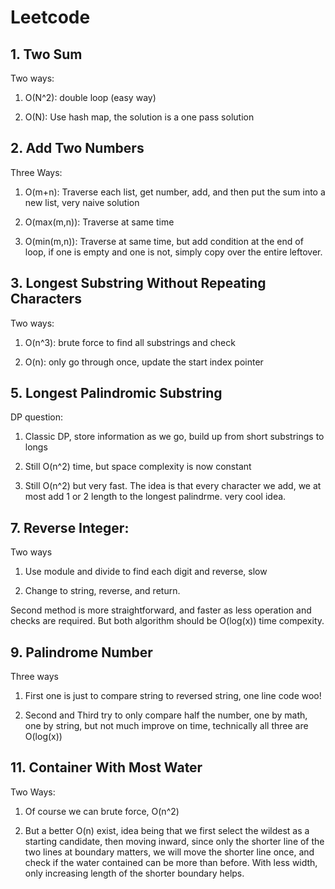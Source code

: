 # Leetcode

## 1. Two Sum

Two ways: 

1. O(N^2): double loop (easy way)

2. O(N): Use hash map, the solution is a one pass solution

## 2. Add Two Numbers

Three Ways: 
1. O(m+n): Traverse each list, get number, add, and then put the sum into a new list, very naive solution

2. O(max(m,n)): Traverse at same time

3. O(min(m,n)): Traverse at same time, but add condition at the end of loop, if one is empty and one is not, simply copy over the entire leftover. 

## 3. Longest Substring Without Repeating Characters

Two ways: 

1. O(n^3): brute force to find all substrings and check

2. O(n): only go through once, update the start index pointer

## 5. Longest Palindromic Substring

DP question: 

1. Classic DP, store information as we go, build up from short substrings to longs

2. Still O(n^2) time, but space complexity is now constant

3. Still O(n^2) but very fast. The idea is that every character we add, we at most add 1 or 2 length to the longest palindrme. very cool idea. 

## 7. Reverse Integer:

Two ways

1. Use module and divide to find each digit and reverse, slow

2. Change to string, reverse, and return. 

Second method is more straightforward, and faster as less operation and checks are required. But both algorithm should be O(log(x)) time compexity. 

## 9. Palindrome Number

Three ways

1. First one is just to compare string to reversed string, one line code woo!

2. Second and Third try to only compare half the number, one by math, one by string, but not much improve on time, technically all three are O(log(x))

## 11. Container With Most Water

Two Ways: 

1. Of course we can brute force, O(n^2)

2. But a better O(n) exist, idea being that we first select the wildest as a starting candidate, then moving inward, since only the shorter line of the two lines at boundary matters, we will move the shorter line once, and check if the water contained can be more than before. With less width, only increasing length of the shorter boundary helps. 
